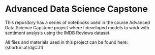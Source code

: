 # Advanced Data Science Capstone

This repository has a series of notebooks used in the course Advanced Data Science Capstone project where I developed models 
to work with sentiment analysis using the IMDB Reviews dataset.

All files and materials used in this project can be found here: (shorturl.at/dgCJ1)
